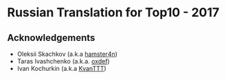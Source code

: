 # Russian Translation for Top10 - 2017

## Acknowledgements

* Oleksii Skachkov (a.k.a [hamster4n](https://github.com/hamster4n))
* Taras Ivashchenko (a.k.a. [oxdef](https://github.com/oxdef))
* Ivan Kochurkin (a.k.a [KvanTTT](https://github.com/KvanTTT))